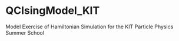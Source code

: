 # QCIsingModel_KIT
Model Exercise of Hamiltonian Simulation for the KIT Particle Physics Summer School

